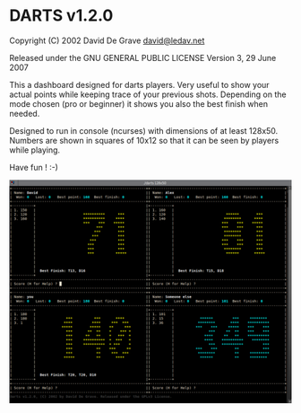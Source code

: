 
# DARTS v1.2.0

Copyright (C) 2002 David De Grave <david@ledav.net>

Released under the GNU GENERAL PUBLIC LICENSE Version 3, 29 June 2007

This a dashboard designed for darts players.  Very useful to show your
actual points while keeping trace of your previous shots.  Depending on the
mode chosen (pro or beginner) it shows you also the best finish when needed.

Designed to run in console (ncurses) with dimensions of at least 128x50.
Numbers are shown in squares of 10x12 so that it can be seen by players
while playing.

Have fun !  :-)

![screen shot](screenshot.png "screen shot")
